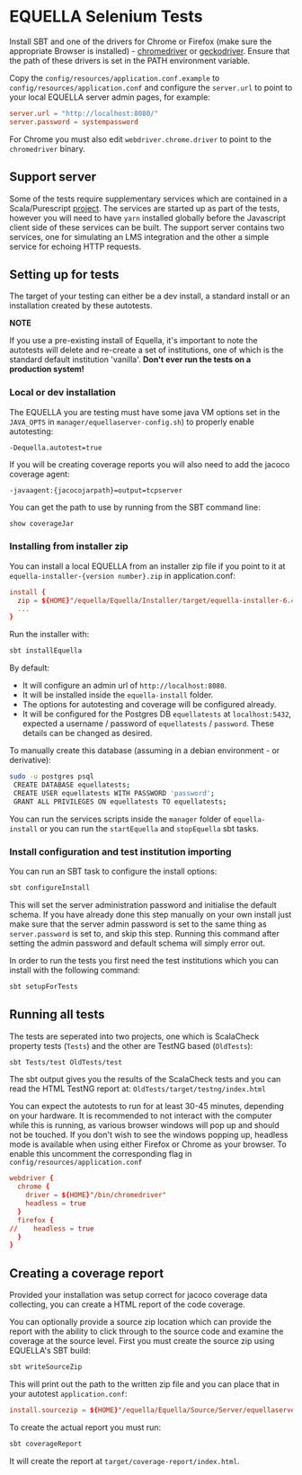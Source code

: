 # EQUELLA Selenium Tests

Install SBT and one of the drivers for Chrome or Firefox (make sure the appropriate Browser is installed) -
[chromedriver](https://sites.google.com/a/chromium.org/chromedriver/) or [geckodriver](https://github.com/mozilla/geckodriver/releases).
Ensure that the path of these drivers is set in the PATH environment variable.

Copy the `config/resources/application.conf.example` to `config/resources/application.conf` and
configure the `server.url` to point to your local EQUELLA server admin pages, for example:

```conf
server.url = "http://localhost:8080/"
server.password = systempassword
```

For Chrome you must also edit `webdriver.chrome.driver` to point to the `chromedriver` binary.


## Support server

Some of the tests require supplementary services which are contained in a Scala/Purescript [project](IntegTester/).
The services are started up as part of the tests, however you will need to have `yarn` installed globally before
the Javascript client side of these services can be built. The support server contains two services, one for simulating an LMS integration and the other a simple service for echoing HTTP requests.

## Setting up for tests

The target of your testing can either be a dev install, a standard install or an installation
created by these autotests.

**NOTE**

If you use a pre-existing install of Equella, it's important to note the autotests will
delete and re-create a set of institutions, one of which is the standard default institution 'vanilla'.
**Don't ever run the tests on a production system!**

### Local or dev installation

The EQUELLA you are testing must have some java VM options set in the `JAVA_OPTS` in `manager/equellaserver-config.sh`) to properly enable autotesting:

```
-Dequella.autotest=true
```

If you will be creating coverage reports you will also need to add the jacoco coverage agent:

```
-javaagent:{jacocojarpath}=output=tcpserver
```

You can get the path to use by running from the SBT command line:

```sbt
show coverageJar
```

### Installing from installer zip

You can install a local EQUELLA from an installer zip file if you point to it at `equella-installer-{version number}.zip` in application.conf:

```conf
install {
  zip = ${HOME}"/equella/Equella/Installer/target/equella-installer-6.4.zip"
  ...
}
```

Run the installer with:

```bash
sbt installEquella
```

By default:
* It will configure an admin url of `http://localhost:8080`.
* It will be installed inside the `equella-install` folder.
* The options for autotesting and coverage will be configured already.
* It will be configured for the Postgres DB `equellatests` at `localhost:5432`, expected a username / password of `equellatests` / `password`.  These details can be changed as desired.

To manually create this database (assuming in a debian environment - or derivative):

```bash
sudo -u postgres psql
 CREATE DATABASE equellatests;
 CREATE USER equellatests WITH PASSWORD 'password';
 GRANT ALL PRIVILEGES ON equellatests TO equellatests; 
```

You can run the services scripts inside the `manager` folder of `equella-install` or you can run the `startEquella` and `stopEquella` sbt tasks.

### Install configuration and test institution importing

You can run an SBT task to configure the install options:

```bash
sbt configureInstall
```

This will set the server administration password and initialise the default schema.
If you have already done this step manually on your own install just make sure that the server admin password is set to the same thing
as `server.password` is set to, and skip this step. Running this command after setting the admin password and default schema will simply error out.

In order to run the tests you first need the test institutions which you can install with the following command:

```bash
sbt setupForTests
```

## Running all tests

The tests are seperated into two projects, one which is ScalaCheck property
tests (`Tests`) and the other are TestNG based (`OldTests`):

```bash
sbt Tests/test OldTests/test
```

The sbt output gives you the results of the ScalaCheck tests and you can read the HTML TestNG report at:
`OldTests/target/testng/index.html`

You can expect the autotests to run for at least 30-45 minutes, depending on your hardware. It is recommended to not interact with the computer while this is running, as various browser windows will pop up and should not be touched.
If  you don't wish to see the windows popping up, headless mode is available when using either Firefox or Chrome as your browser. To enable this uncomment the corresponding flag in `config/resources/application.conf`

```conf
webdriver {
  chrome {
    driver = ${HOME}"/bin/chromedriver"
    headless = true
  }
  firefox {
//    headless = true
  }
}
```

## Creating a coverage report

Provided your installation was setup correct for jacoco coverage data collecting, you can create a HTML
report of the code coverage.

You can optionally provide a source zip location which can provide the report with the ability to click through to the source code
and examine the coverage at the source level. First you must create the source zip using EQUELLA's SBT build:

```bash
sbt writeSourceZip
```

This will print out the path to the written zip file and you can place that in your autotest `application.conf`:

```conf
install.sourcezip = ${HOME}"/equella/Equella/Source/Server/equellaserver/target/equella-sources.zip"
```

To create the actual report you must run:

```bash
sbt coverageReport
```

It will create the report at `target/coverage-report/index.html`.
